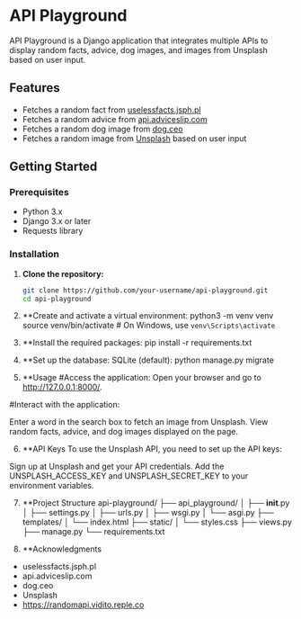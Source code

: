 # API Playground

API Playground is a Django application that integrates multiple APIs to display random facts, advice, dog images, and images from Unsplash based on user input. 

## Features

- Fetches a random fact from [uselessfacts.jsph.pl](https://uselessfacts.jsph.pl/random?language=en)
- Fetches a random advice from [api.adviceslip.com](https://api.adviceslip.com/advice)
- Fetches a random dog image from [dog.ceo](https://dog.ceo/api/breeds/image/random)
- Fetches a random image from [Unsplash](https://unsplash.com/) based on user input

## Getting Started

### Prerequisites

- Python 3.x
- Django 3.x or later
- Requests library
 
### Installation

1. **Clone the repository:**
   ```sh
   git clone https://github.com/your-username/api-playground.git
   cd api-playground

2. **Create and activate a virtual environment:
	python3 -m venv venv
source venv/bin/activate  # On Windows, use `venv\Scripts\activate`

3. **Install the required packages:
	pip install -r requirements.txt

4. **Set up the database:
	SQLite (default): python manage.py migrate

5. **Usage
#Access the application:
Open your browser and go to http://127.0.0.1:8000/.

#Interact with the application:

Enter a word in the search box to fetch an image from Unsplash.
View random facts, advice, and dog images displayed on the page.

6. **API Keys
	To use the Unsplash API, you need to set up the API keys:

Sign up at Unsplash and get your API credentials.
Add the UNSPLASH_ACCESS_KEY and UNSPLASH_SECRET_KEY to your environment variables.

7. **Project Structure
	api-playground/
├── api_playground/
│   ├── __init__.py
│   ├── settings.py
│   ├── urls.py
│   ├── wsgi.py
│   └── asgi.py
├── templates/
│   └── index.html
├── static/
│   └── styles.css
├── views.py
├── manage.py
└── requirements.txt

8.  **Acknowledgments
- uselessfacts.jsph.pl
- api.adviceslip.com
- dog.ceo
- Unsplash
- https://randomapi.vidito.reple.co




